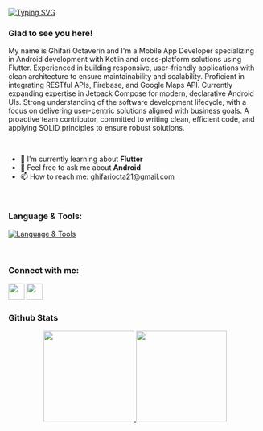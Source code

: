 [![Typing SVG](https://readme-typing-svg.herokuapp.com/?lines=Hi+There!;My+Name+is+Ghifari+👋)](https://git.io/typing-svg)

### Glad to see you here!
My name is Ghifari Octaverin and I'm a Mobile App Developer specializing in Android development with Kotlin and cross-platform solutions using Flutter. Experienced in building responsive, user-friendly applications with clean architecture to ensure maintainability and scalability. Proficient in integrating RESTful APIs, Firebase, and Google Maps API. Currently expanding expertise in Jetpack Compose for modern, declarative Android UIs. Strong understanding of the software development lifecycle, with a focus on delivering user-centric solutions aligned with business goals. A proactive team contributor, committed to writing clean, efficient code, and applying SOLID principles to ensure robust solutions.

<br/>

- 🌱 I’m currently learning about **Flutter**
- 💬 Feel free to ask me about **Android**
- 📫 How to reach me: [ghifariocta21@gmail.com](mailto:ghifariocta21@gmail.com)

<br/>

### Language & Tools:
[![Language & Tools](https://skillicons.dev/icons?i=html,css,js,php,c,cpp,python,java,kotlin,dart,bootstrap,tailwind,laravel,react,express,androidstudio,flutter,nodejs,firebase,mysql,sqlite,postman,figma,git)](https://skillicons.dev)

<br/>

### Connect with me:
<p align="left"> <a href="https://www.github.com/ghifari21" target="_blank" rel="noreferrer"><img src="https://raw.githubusercontent.com/danielcranney/readme-generator/main/public/icons/socials/github-dark.svg" width="32" height="32" /></a> <a href="https://www.linkedin.com/in/ghifariocta" target="_blank" rel="noreferrer"><img src="https://raw.githubusercontent.com/danielcranney/readme-generator/main/public/icons/socials/linkedin.svg" width="32" height="32" /></a></p>

### Github Stats
<p align="center">
<a href="https://github.com/ghifari21">
  <img height="180em" src="https://github-readme-stats-eight-theta.vercel.app/api?username=ghifari21&show_icons=true&theme=algolia&include_all_commits=true&count_private=true"/>
  <img height="180em" src="https://github-readme-stats-eight-theta.vercel.app/api/top-langs/?username=ghifari21&layout=compact&langs_count=8&theme=algolia"/>
</a>
</p>
